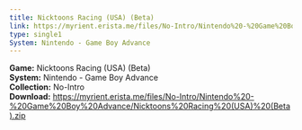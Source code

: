 ```yaml
---
title: Nicktoons Racing (USA) (Beta)
link: https://myrient.erista.me/files/No-Intro/Nintendo%20-%20Game%20Boy%20Advance/Nicktoons%20Racing%20(USA)%20(Beta).zip
type: single1
System: Nintendo - Game Boy Advance
---
```

<b>Game:</b> Nicktoons Racing (USA) (Beta)<br>
<b>System:</b> Nintendo - Game Boy Advance<br>
<b>Collection:</b> No-Intro<br>
<b>Download:</b> https://myrient.erista.me/files/No-Intro/Nintendo%20-%20Game%20Boy%20Advance/Nicktoons%20Racing%20(USA)%20(Beta).zip